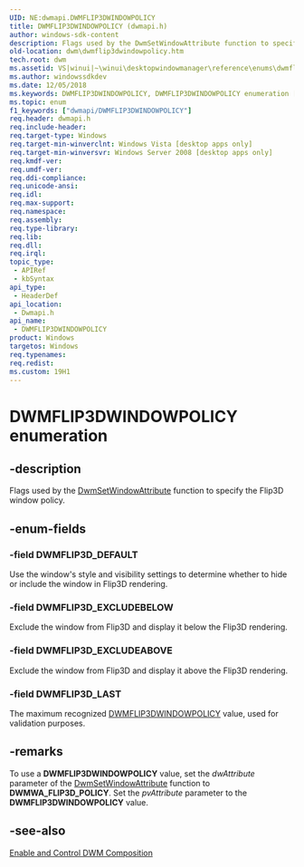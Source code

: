 ```yaml
---
UID: NE:dwmapi.DWMFLIP3DWINDOWPOLICY
title: DWMFLIP3DWINDOWPOLICY (dwmapi.h)
author: windows-sdk-content
description: Flags used by the DwmSetWindowAttribute function to specify the Flip3D window policy.
old-location: dwm\dwmflip3dwindowpolicy.htm
tech.root: dwm
ms.assetid: VS|winui|~\winui\desktopwindowmanager\reference\enums\dwmflip3dwindowpolicy.htm
ms.author: windowssdkdev
ms.date: 12/05/2018
ms.keywords: DWMFLIP3DWINDOWPOLICY, DWMFLIP3DWINDOWPOLICY enumeration [Desktop Window Manager], DWMFLIP3D_DEFAULT, DWMFLIP3D_EXCLUDEABOVE, DWMFLIP3D_EXCLUDEBELOW, DWMFLIP3D_LAST, _udwm_dwmflip3dwindowpolicy, _udwm_dwmflip3dwindowpolicy_cpp, dwm.dwmflip3dwindowpolicy, dwmapi/DWMFLIP3DWINDOWPOLICY, dwmapi/DWMFLIP3D_DEFAULT, dwmapi/DWMFLIP3D_EXCLUDEABOVE, dwmapi/DWMFLIP3D_EXCLUDEBELOW, dwmapi/DWMFLIP3D_LAST, winui._udwm_dwmflip3dwindowpolicy
ms.topic: enum
f1_keywords: ["dwmapi/DWMFLIP3DWINDOWPOLICY"]
req.header: dwmapi.h
req.include-header: 
req.target-type: Windows
req.target-min-winverclnt: Windows Vista [desktop apps only]
req.target-min-winversvr: Windows Server 2008 [desktop apps only]
req.kmdf-ver: 
req.umdf-ver: 
req.ddi-compliance: 
req.unicode-ansi: 
req.idl: 
req.max-support: 
req.namespace: 
req.assembly: 
req.type-library: 
req.lib: 
req.dll: 
req.irql: 
topic_type:
 - APIRef
 - kbSyntax
api_type:
 - HeaderDef
api_location:
 - Dwmapi.h
api_name:
 - DWMFLIP3DWINDOWPOLICY
product: Windows
targetos: Windows
req.typenames: 
req.redist: 
ms.custom: 19H1
---
```


# DWMFLIP3DWINDOWPOLICY enumeration


## -description


Flags used by the <a href="https://docs.microsoft.com/windows/desktop/api/dwmapi/nf-dwmapi-dwmsetwindowattribute">DwmSetWindowAttribute</a> function to specify the Flip3D window policy.


## -enum-fields




### -field DWMFLIP3D_DEFAULT

Use the window's style and visibility settings to determine whether to hide or include the window in Flip3D rendering.


### -field DWMFLIP3D_EXCLUDEBELOW

Exclude the window from Flip3D and display it below the Flip3D rendering.


### -field DWMFLIP3D_EXCLUDEABOVE

Exclude the window from Flip3D and display it above the Flip3D rendering.


### -field DWMFLIP3D_LAST

The maximum recognized <a href="https://docs.microsoft.com/windows/desktop/api/dwmapi/ne-dwmapi-dwmflip3dwindowpolicy">DWMFLIP3DWINDOWPOLICY</a> value, used for validation purposes.


## -remarks



To use a <b>DWMFLIP3DWINDOWPOLICY</b> value, set the <i>dwAttribute</i> parameter of the <a href="https://docs.microsoft.com/windows/desktop/api/dwmapi/nf-dwmapi-dwmsetwindowattribute">DwmSetWindowAttribute</a> function to <b>DWMWA_FLIP3D_POLICY</b>. Set the <i>pvAttribute</i> parameter to the <b>DWMFLIP3DWINDOWPOLICY</b> value.




## -see-also




<a href="https://docs.microsoft.com/windows/desktop/dwm/composition-ovw">Enable and Control DWM Composition</a>
 

 

